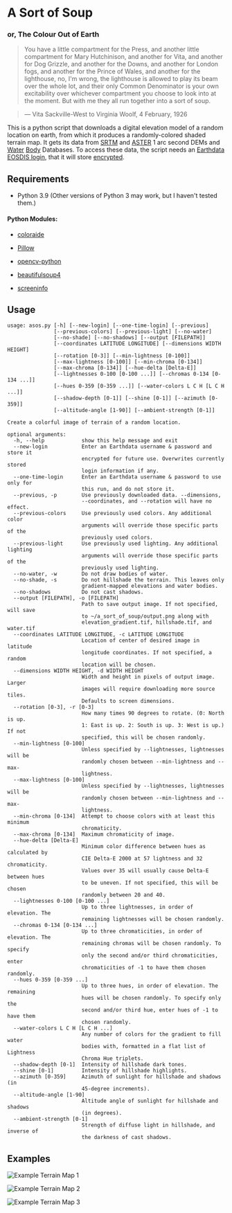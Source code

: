 # A Sort of Soup
### or, The Colour Out of Earth

> You have a little compartment for the Press, and another little compartment for Mary Hutchinison, and another for Vita, and another for Dog Grizzle, and another for the Downs, and another for London fogs, and another for the Prince of Wales, and another for the lighthouse, no, I'm wrong, the lighthouse is allowed to play its beam over the whole lot, and their only Common Denominator is your own excitability over whichever compartment you choose to look into at the moment. But with me they all run together into a sort of soup.

> — Vita Sackville-West to Virginia Woolf, 4 February, 1926

This is a python script that downloads a digital elevation model of a random location on earth, from which it produces a randomly-colored shaded terrain map. It gets its data from [SRTM](https://lpdaac.usgs.gov/products/srtmgl1v003/) and [ASTER](https://lpdaac.usgs.gov/products/astgtmv003/) 1 arc second DEMs and [Water](https://lpdaac.usgs.gov/products/srtmswbdv003/) [Body](https://lpdaac.usgs.gov/products/astwbdv001/) Databases. To access these data, the script needs an [Earthdata EOSDIS login](https://urs.earthdata.nasa.gov/users/new), that it will store [encrypted](https://github.com/zoggop/a-sort-of-soup/blob/main/catacomb.py).

## Requirements

- Python 3.9 (Other versions of Python 3 may work, but I haven't tested them.)

#### Python Modules:

- [coloraide](https://facelessuser.github.io/coloraide/)

- [Pillow](https://python-pillow.org/)

- [opencv-python](https://pypi.org/project/opencv-python/)

- [beautifulsoup4](https://pypi.org/project/beautifulsoup4/)

- [screeninfo](https://pypi.org/project/screeninfo/)

## Usage

```
usage: asos.py [-h] [--new-login] [--one-time-login] [--previous]
               [--previous-colors] [--previous-light] [--no-water]
               [--no-shade] [--no-shadows] [--output [FILEPATH]]
               [--coordinates LATITUDE LONGITUDE] [--dimensions WIDTH HEIGHT]
               [--rotation [0-3]] [--min-lightness [0-100]]
               [--max-lightness [0-100]] [--min-chroma [0-134]]
               [--max-chroma [0-134]] [--hue-delta [Delta-E]]
               [--lightnesses 0-100 [0-100 ...]] [--chromas 0-134 [0-134 ...]]
               [--hues 0-359 [0-359 ...]] [--water-colors L C H [L C H ...]]
               [--shadow-depth [0-1]] [--shine [0-1]] [--azimuth [0-359]]
               [--altitude-angle [1-90]] [--ambient-strength [0-1]]

Create a colorful image of terrain of a random location.

optional arguments:
  -h, --help            show this help message and exit
  --new-login           Enter an Earthdata username & password and store it
                        encrypted for future use. Overwrites currently stored
                        login information if any.
  --one-time-login      Enter an Earthdata username & password to use only for
                        this run, and do not store it.
  --previous, -p        Use previously downloaded data. --dimensions,
                        --coordinates, and --rotation will have no effect.
  --previous-colors     Use previously used colors. Any additional color
                        arguments will override those specific parts of the
                        previously used colors.
  --previous-light      Use previously used lighting. Any additional lighting
                        arguments will override those specific parts of the
                        previously used lighting.
  --no-water, -w        Do not draw bodies of water.
  --no-shade, -s        Do not hillshade the terrain. This leaves only
                        gradient-mapped elevations and water bodies.
  --no-shadows          Do not cast shadows.
  --output [FILEPATH], -o [FILEPATH]
                        Path to save output image. If not specified, will save
                        to ~/a_sort_of_soup/output.png along with
                        elevation_gradient.tif, hillshade.tif, and water.tif
  --coordinates LATITUDE LONGITUDE, -c LATITUDE LONGITUDE
                        Location of center of desired image in latitude
                        longitude coordinates. If not specified, a random
                        location will be chosen.
  --dimensions WIDTH HEIGHT, -d WIDTH HEIGHT
                        Width and height in pixels of output image. Larger
                        images will require downloading more source tiles.
                        Defaults to screen dimensions.
  --rotation [0-3], -r [0-3]
                        How many times 90 degrees to rotate. (0: North is up.
                        1: East is up. 2: South is up. 3: West is up.) If not
                        specified, this will be chosen randomly.
  --min-lightness [0-100]
                        Unless specified by --lightnesses, lightnesses will be
                        randomly chosen between --min-lightness and --max-
                        lightness.
  --max-lightness [0-100]
                        Unless specified by --lightnesses, lightnesses will be
                        randomly chosen between --min-lightness and --max-
                        lightness.
  --min-chroma [0-134]  Attempt to choose colors with at least this minimum
                        chromaticity.
  --max-chroma [0-134]  Maximum chromaticity of image.
  --hue-delta [Delta-E]
                        Minimum color difference between hues as calculated by
                        CIE Delta-E 2000 at 57 lightness and 32 chromaticity.
                        Values over 35 will usually cause Delta-E between hues
                        to be uneven. If not specified, this will be chosen
                        randomly between 20 and 40.
  --lightnesses 0-100 [0-100 ...]
                        Up to three lightnesses, in order of elevation. The
                        remaining lightnesses will be chosen randomly.
  --chromas 0-134 [0-134 ...]
                        Up to three chromaticities, in order of elevation. The
                        remaining chromas will be chosen randomly. To specify
                        only the second and/or third chromaticities, enter
                        chromaticities of -1 to have them chosen randomly.
  --hues 0-359 [0-359 ...]
                        Up to three hues, in order of elevation. The remaining
                        hues will be chosen randomly. To specify only the
                        second and/or third hue, enter hues of -1 to have them
                        chosen randomly.
  --water-colors L C H [L C H ...]
                        Any number of colors for the gradient to fill water
                        bodies with, formatted in a flat list of Lightness
                        Chroma Hue triplets.
  --shadow-depth [0-1]  Intensity of hillshade dark tones.
  --shine [0-1]         Intensity of hillshade highlights.
  --azimuth [0-359]     Azimuth of sunlight for hillshade and shadows (in
                        45-degree increments).
  --altitude-angle [1-90]
                        Altitude angle of sunlight for hillshade and shadows
                        (in degrees).
  --ambient-strength [0-1]
                        Strength of diffuse light in hillshade, and inverse of
                        the darkness of cast shadows.
```

## Examples

![Example Terrain Map 1](example1.jpg)

![Example Terrain Map 2](example2.jpg)

![Example Terrain Map 3](example3.jpg)